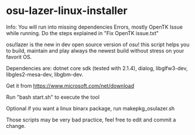 # osu-lazer-linux-installer

Info: You will run into missing dependencies Errors, mostly OpenTK Issue while running. Do the steps explained in "Fix OpenTK issue.txt"


osu!lazer is the new in dev open source version of osu!
this script helps you to build, maintain and play always the newest build without
stress on your favorit OS.


Dependencies are: dotnet core sdk (tested with 2.1.4), dialog, libglfw3-dev, libgles2-mesa-dev, libgbm-dev.

Get it from https://www.microsoft.com/net/download

Run "bash start.sh" to execute the tool

Optional if you want a linux binarx package, run makepkg_osulazer.sh

Those scripts may be very bad practice, feel free to edit and commit a change.
